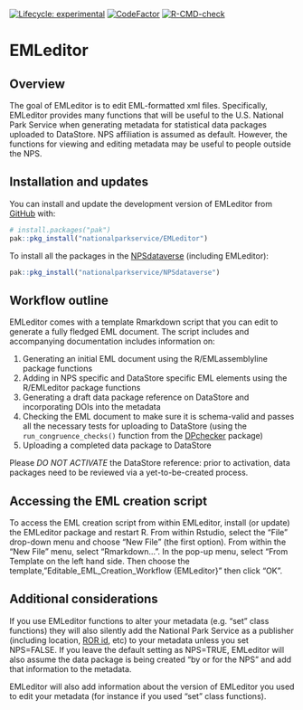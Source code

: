 
<!-- README.md is generated from README.Rmd. Please edit that file -->
<!-- badges: start -->

[![Lifecycle:
experimental](https://img.shields.io/badge/lifecycle-experimental-orange.svg)](https://www.tidyverse.org/lifecycle/#experimental)
[![CodeFactor](https://www.codefactor.io/repository/github/roblbaker/emleditor/badge)](https://www.codefactor.io/repository/github/roblbaker/emleditor)
[![R-CMD-check](https://github.com/nationalparkservice/EMLeditor/actions/workflows/R-CMD-check.yaml/badge.svg)](https://github.com/nationalparkservice/EMLeditor/actions/workflows/R-CMD-check.yaml)
<!-- badges: end -->

# EMLeditor

## Overview

The goal of EMLeditor is to edit EML-formatted xml files. Specifically,
EMLeditor provides many functions that will be useful to the U.S.
National Park Service when generating metadata for statistical data
packages uploaded to DataStore. NPS affiliation is assumed as default.
However, the functions for viewing and editing metadata may be useful to
people outside the NPS.

## Installation and updates

You can install and update the development version of EMLeditor from
[GitHub](https://github.com/) with:

``` r
# install.packages("pak")
pak::pkg_install("nationalparkservice/EMLeditor")
```

To install all the packages in the
[NPSdataverse](https://github.com/nationalparkservice/NPSdataverse)
(including EMLeditor):

``` r
pak::pkg_install("nationalparkservice/NPSdataverse")
```

## Workflow outline

EMLeditor comes with a template Rmarkdown script that you can edit to
generate a fully fledged EML document. The script includes and
accompanying documentation includes information on:

1)  Generating an initial EML document using the R/EMLassemblyline
    package functions
2)  Adding in NPS specific and DataStore specific EML elements using the
    R/EMLeditor package functions
3)  Generating a draft data package reference on DataStore and
    incorporating DOIs into the metadata
4)  Checking the EML document to make sure it is schema-valid and passes
    all the necessary tests for uploading to DataStore (using the
    `run_congruence_checks()` function from the
    [DPchecker](https://nationalparkservice.github.io/DPchecker/)
    package)
5)  Uploading a completed data package to DataStore

Please *DO NOT ACTIVATE* the DataStore reference: prior to activation,
data packages need to be reviewed via a yet-to-be-created process.

## Accessing the EML creation script

To access the EML creation script from within EMLeditor, install (or
update) the EMLeditor package and restart R. From within Rstudio, select
the “File” drop-down menu and choose “New File” (the first option). From
within the “New File” menu, select “Rmarkdown…”. In the pop-up menu,
select “From Template on the left hand side. Then choose the
template,”Editable_EML_Creation_Workflow {EMLeditor}” then click “OK”.

## Additional considerations

If you use EMLeditor functions to alter your metadata (e.g. “set” class
functions) they will also silently add the National Park Service as a
publisher (including location, [ROR id](https://ror.org/), etc) to your
metadata unless you set NPS=FALSE. If you leave the default setting as
NPS=TRUE, EMLeditor will also assume the data package is being created
“by or for the NPS” and add that information to the metadata.

EMLeditor will also add information about the version of EMLeditor you
used to edit your metadata (for instance if you used “set” class
functions).
